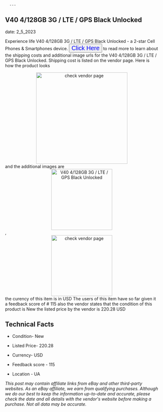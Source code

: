  
      ---
      

 ## V40 4/128GB 3G / LTE / GPS Black Unlocked 

 

      

date: 2_5_2023
     

     
      

Experience life V40 4/128GB 3G / LTE / GPS Black Unlocked - a 2-star Cell Phones & Smartphones device. <button style="font-size:20px;color:blue" onclick="window.location.href = 'https://www.ebay.com/itm/285128101328?hash=item4262f58dd0%3Ag%3Axo8AAOSwzPZjZjTE&amdata=enc%3AAQAHAAAA4PxPQRbCW8TXG66MeCV19yWrtfGwfV%2FWvKkfw5r3L%2FRq4XMY3jZxwJZFzaTTYpPfu4inCcFNkqoQ5x73%2Fkc7lAFm3tda9du8ec3NjaYJQ4oX38kD4YL1%2FQdxscNqZRUT7md%2BLsRRL1sDNfUkn57u1e0rLtMFsQO06pRF82gk9M6Yz5foJ93x%2B%2BzRq%2BR%2FF%2FU0sJRkcswWAQNqy5BsNECQ1JT9gyBnxEafJ%2FqKANZ6%2FfwLN%2BOxJlLCdUKQYc3NCsUEH8Qssslci%2FZi9jfittR7BvP%2BIqa%2FKVCTWfygRCUvsgwS&mkevt=1&mkcid=1&mkrid=711-53200-19255-0&campid=%253CePNCampaignId%253E&customid=%253CreferenceId%253E&toolid=10049'">Click Here</button> to read more to learn about the shipping costs and additional image urls for the V40 4/128GB 3G / LTE / GPS Black Unlocked. Shipping cost is listed on the vendor page. Here is how the product looks <div style="text-align:center;"><img onclick="window.location.href = 'https://www.ebay.com/itm/285128101328?hash=item4262f58dd0%3Ag%3Axo8AAOSwzPZjZjTE&amdata=enc%3AAQAHAAAA4PxPQRbCW8TXG66MeCV19yWrtfGwfV%2FWvKkfw5r3L%2FRq4XMY3jZxwJZFzaTTYpPfu4inCcFNkqoQ5x73%2Fkc7lAFm3tda9du8ec3NjaYJQ4oX38kD4YL1%2FQdxscNqZRUT7md%2BLsRRL1sDNfUkn57u1e0rLtMFsQO06pRF82gk9M6Yz5foJ93x%2B%2BzRq%2BR%2FF%2FU0sJRkcswWAQNqy5BsNECQ1JT9gyBnxEafJ%2FqKANZ6%2FfwLN%2BOxJlLCdUKQYc3NCsUEH8Qssslci%2FZi9jfittR7BvP%2BIqa%2FKVCTWfygRCUvsgwS&mkevt=1&mkcid=1&mkrid=711-53200-19255-0&campid=%253CePNCampaignId%253E&customid=%253CreferenceId%253E&toolid=10049';" src="https://i.ebayimg.com/thumbs/images/g/xo8AAOSwzPZjZjTE/s-l225.jpg" alt="check vendor page" style="width:300px; height:auto;object-fit:contain;" /></div> and the additional images are <div style="text-align:center;"><img onclick="window.location.href = '$https://www.ebay.com/itm/285128101328?hash=item4262f58dd0%3Ag%3Axo8AAOSwzPZjZjTE&amdata=enc%3AAQAHAAAA4PxPQRbCW8TXG66MeCV19yWrtfGwfV%2FWvKkfw5r3L%2FRq4XMY3jZxwJZFzaTTYpPfu4inCcFNkqoQ5x73%2Fkc7lAFm3tda9du8ec3NjaYJQ4oX38kD4YL1%2FQdxscNqZRUT7md%2BLsRRL1sDNfUkn57u1e0rLtMFsQO06pRF82gk9M6Yz5foJ93x%2B%2BzRq%2BR%2FF%2FU0sJRkcswWAQNqy5BsNECQ1JT9gyBnxEafJ%2FqKANZ6%2FfwLN%2BOxJlLCdUKQYc3NCsUEH8Qssslci%2FZi9jfittR7BvP%2BIqa%2FKVCTWfygRCUvsgwS&mkevt=1&mkcid=1&mkrid=711-53200-19255-0&campid=%253CePNCampaignId%253E&customid=%253CreferenceId%253E&toolid=10049';" src="https://i.ebayimg.com/images/g/xo8AAOSwzPZjZjTE/s-l640.jpg" alt="V40 4/128GB 3G / LTE / GPS Black Unlocked" style="width:200px; height:auto;object-fit:contain;" /></div>,<div style="text-align:center;"><img onclick="window.location.href = '$https://www.ebay.com/itm/285128101328?hash=item4262f58dd0%3Ag%3Axo8AAOSwzPZjZjTE&amdata=enc%3AAQAHAAAA4PxPQRbCW8TXG66MeCV19yWrtfGwfV%2FWvKkfw5r3L%2FRq4XMY3jZxwJZFzaTTYpPfu4inCcFNkqoQ5x73%2Fkc7lAFm3tda9du8ec3NjaYJQ4oX38kD4YL1%2FQdxscNqZRUT7md%2BLsRRL1sDNfUkn57u1e0rLtMFsQO06pRF82gk9M6Yz5foJ93x%2B%2BzRq%2BR%2FF%2FU0sJRkcswWAQNqy5BsNECQ1JT9gyBnxEafJ%2FqKANZ6%2FfwLN%2BOxJlLCdUKQYc3NCsUEH8Qssslci%2FZi9jfittR7BvP%2BIqa%2FKVCTWfygRCUvsgwS&mkevt=1&mkcid=1&mkrid=711-53200-19255-0&campid=%253CePNCampaignId%253E&customid=%253CreferenceId%253E&toolid=10049';" src="https://origin-galleryplus.ebayimg.com/ws/web/285128101328_2_0_1/225x225.jpg,https://origin-galleryplus.ebayimg.com/ws/web/285128101328_3_0_1/225x225.jpg" alt="check vendor page" style="width:200px; height:auto;object-fit:contain;"/></div> the curency of this item is in USD The users of this item have so far given it a feedback score of # 115 also the vendor states that the condition of this product is New the listed price by the vendor is  220.28 USD


      
      

 ## Technical Facts 



      
      

 - Condition- New 


      

 - Listed Price- 220.28 


      

 - Currency- USD 


      

 - Feedback score - 115 


      

 - Location - UA 


      
      

*_This post may contain affiliate links from eBay and other third-party websites. As an eBay affiliate, we earn from qualifying purchases. Although we do our best to keep the information up-to-date and accurate, please check the date and all details with the vendor's website before making a purchase. Not all data may be accurate._*



      
      